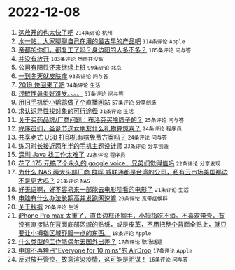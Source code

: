# 2022-12-08

1. [这放开的也太快了吧](https://www.v2ex.com/t/900960) `214条评论` `杭州`
1. [水一帖，大家聊聊自己在用的最古早的产品吧](https://www.v2ex.com/t/900965) `114条评论` `Apple`
1. [帝都的你们，都复工了吗？身边阳的人多不多？](https://www.v2ex.com/t/900972) `105条评论` `问与答`
1. [并没有放开](https://www.v2ex.com/t/900997) `103条评论` `然而并没有`
1. [公司有阳性还来继续上班](https://www.v2ex.com/t/901040) `99条评论` `北京`
1. [一到冬天就皮肤痒](https://www.v2ex.com/t/900964) `93条评论` `问与答`
1. [2019 快回来了吧](https://www.v2ex.com/t/900966) `74条评论` `生活`
1. [过敏性鼻炎好难受。。。。](https://www.v2ex.com/t/900944) `57条评论` `问与答`
1. [用旧手机给小鹦鹉做了个直播网站](https://www.v2ex.com/t/901039) `57条评论` `分享创造`
1. [求认识异性找对象的可行途径](https://www.v2ex.com/t/901051) `31条评论` `生活`
1. [关于买药品牌/厂商问题：布洛芬买啥牌子的？](https://www.v2ex.com/t/901096) `25条评论` `问与答`
1. [程序员们，圣诞节送女朋友什么礼物算惊喜？](https://www.v2ex.com/t/901110) `24条评论` `程序员`
1. [共享老式 USB 打印机有啥免费方案吗？](https://www.v2ex.com/t/900994) `24条评论` `问与答`
1. [练习时长接近两年半的手机主题设计师](https://www.v2ex.com/t/900945) `23条评论` `分享创造`
1. [深圳 Java 找工作太难了](https://www.v2ex.com/t/901169) `22条评论` `程序员`
1. [花了 175 元搞了个永久的 google voice，兄弟们觉得值吗](https://www.v2ex.com/t/901109) `22条评论` `分享发现`
1. [为什么 NAS 两大头部厂商 群晖 威联通都是台湾的公司，私有云市场美国那边不是更大吗？](https://www.v2ex.com/t/901162) `21条评论` `NAS`
1. [好无语啊，好不容易来一部能去电影院看的电影了](https://www.v2ex.com/t/901017) `21条评论` `生活`
1. [电脑有什么办法长期高并发跑网速嘛](https://www.v2ex.com/t/901164) `20条评论` `宽带症候群`
1. [关于秋裤](https://www.v2ex.com/t/901060) `20条评论` `生活`
1. [iPhone Pro max 太重了，直角边框还搁手，小拇指吃不消。不喜欢带壳，有没有直接贴在背面底部区域的贴纸，或是皮革，不用把整个背面全贴上，就只要让小拇指区域舒服一点的东西。](https://www.v2ex.com/t/901081) `18条评论` `Apple`
1. [什么类型的工作能偶尔去国外出差？](https://www.v2ex.com/t/901104) `17条评论` `职场话题`
1. [中国不再独占"Everyone for 10 mins"的 AirDrop](https://www.v2ex.com/t/900954) `17条评论` `Apple`
1. [反对放开管控，故意渲染疫情，这可能是阴谋！](https://www.v2ex.com/t/901125) `16条评论` `问与答`
